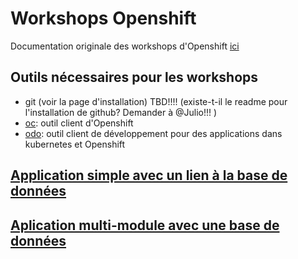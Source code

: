 # Workshops Openshift
Documentation originale des workshops d'Openshift [ici](https://github.com/RedHatWorkshops)

## Outils nécessaires pour les workshops
- git (voir la page d'installation) TBD!!!! (existe-t-il le readme pour l'installation de github? Demander à @Julio!!! )
- [oc](../Outils/OC/README.md): outil client d'Openshift 
- [odo](../Outils/ODO/README.md): outil client de développement pour des applications dans kubernetes et Openshift

## [Application simple avec un lien à la base de données](Nodejs/README.md)

## [Aplication multi-module avec une base de données](Odo-Kiosk/README.md)